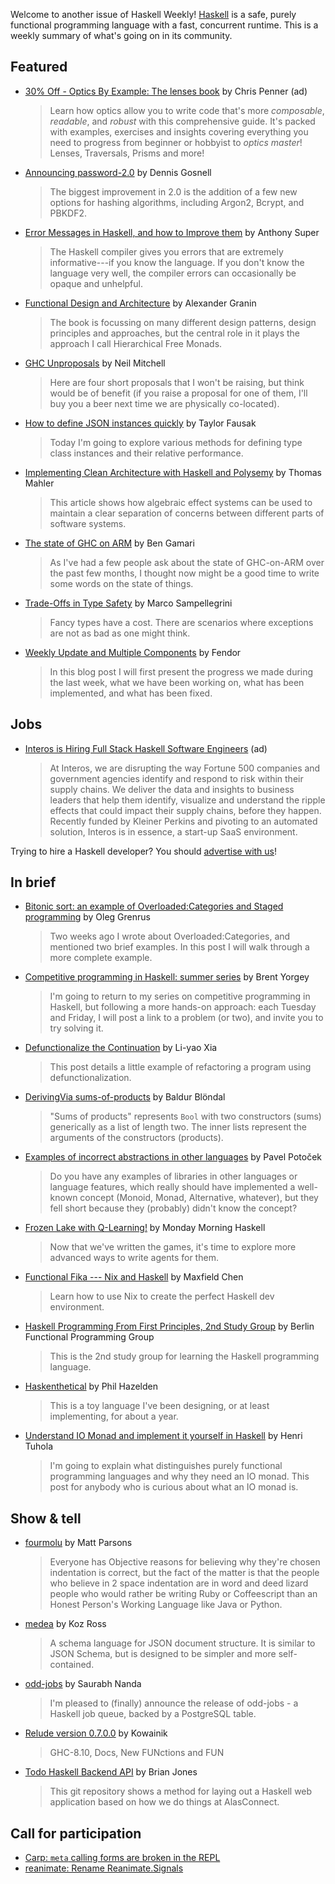 Welcome to another issue of Haskell Weekly!
[Haskell](https://www.haskell.org) is a safe, purely functional programming language with a fast, concurrent runtime.
This is a weekly summary of what's going on in its community.

## Featured

- [30% Off - Optics By Example: The lenses book](https://leanpub.com/optics-by-example/c/haskell-weekly) by Chris Penner (ad)
  > Learn how optics allow you to write code that's more *composable*, *readable*, and *robust* with this comprehensive guide. It's packed with examples, exercises and insights covering everything you need to progress from beginner or hobbyist to *optics master*! Lenses, Traversals, Prisms and more!

- [Announcing password-2.0](https://functor.tokyo/blog/2020-05-18-password-2.0) by Dennis Gosnell
  > The biggest improvement in 2.0 is the addition of a few new options for hashing algorithms, including Argon2, Bcrypt, and PBKDF2.

- [Error Messages in Haskell, and how to Improve them](https://anthony.noided.media/blog/haskell/programming/2020/05/14/haskell-errors.html) by Anthony Super
  > The Haskell compiler gives you errors that are extremely informative---if you know the language. If you don't know the language very well, the compiler errors can occasionally be opaque and unhelpful.

- [Functional Design and Architecture](https://np.reddit.com/r/haskell/comments/gmxfqz/book_functional_design_and_architecture/) by Alexander Granin
  > The book is focussing on many different design patterns, design principles and approaches, but the central role in it plays the approach I call Hierarchical Free Monads.

- [GHC Unproposals](https://neilmitchell.blogspot.com/2020/05/ghc-unproposals.html) by Neil Mitchell
  > Here are four short proposals that I won't be raising, but think would be of benefit (if you raise a proposal for one of them, I'll buy you a beer next time we are physically co-located).

- [How to define JSON instances quickly](https://dev.to/tfausak/how-to-define-json-instances-quickly-5ei7) by Taylor Fausak
  > Today I'm going to explore various methods for defining type class instances and their relative performance.

- [Implementing Clean Architecture with Haskell and Polysemy](https://github.com/thma/PolysemyCleanArchitecture/tree/3a9354a5c31eaf03009e389ce49b318881a2460f#readme) by Thomas Mahler
  > This article shows how algebraic effect systems can be used to maintain a clear separation of concerns between different parts of software systems.

- [The state of GHC on ARM](https://www.haskell.org/ghc/blog/20200515-ghc-on-arm.html) by Ben Gamari
  > As I've had a few people ask about the state of GHC-on-ARM over the past few months, I thought now might be a good time to write some words on the state of things.

- [Trade-Offs in Type Safety](https://alpacaaa.net/type-safety/) by Marco Sampellegrini
  > Fancy types have a cost. There are scenarios where exceptions are not as bad as one might think.

- [Weekly Update and Multiple Components](https://mpickering.github.io/ide/posts/2020-05-15-multiple-components.html) by Fendor
  > In this blog post I will first present the progress we made during the last week, what we have been working on, what has been implemented, and what has been fixed.

## Jobs

- [Interos is Hiring Full Stack Haskell Software Engineers](https://www.interos.ai/vacancies/#haskell-software-engineer) (ad)
  > At Interos, we are disrupting the way Fortune 500 companies and government agencies identify and respond to risk within their supply chains. We deliver the data and insights to business leaders that help them identify, visualize and understand the ripple effects that could impact their supply chains, before they happen. Recently funded by Kleiner Perkins and pivoting to an automated solution, Interos is in essence, a start-up SaaS environment.

Trying to hire a Haskell developer?
You should [advertise with us](https://haskellweekly.news/advertising.html)!

## In brief

- [Bitonic sort: an example of Overloaded:Categories and Staged programming](https://oleg.fi/gists/posts/2020-05-19-bitonic-sort.html) by Oleg Grenrus
  > Two weeks ago I wrote about Overloaded:Categories, and mentioned two brief examples. In this post I will walk through a more complete example.

- [Competitive programming in Haskell: summer series](https://byorgey.wordpress.com/2020/05/16/competitive-programming-in-haskell-summer-series/) by Brent Yorgey
  > I'm going to return to my series on competitive programming in Haskell, but following a more hands-on approach: each Tuesday and Friday, I will post a link to a problem (or two), and invite you to try solving it.

- [Defunctionalize the Continuation](https://www.cis.upenn.edu/~plclub/blog/2020-05-15-Defunctionalize-the-Continuation/) by Li-yao Xia
  > This post details a little example of refactoring a program using defunctionalization.

- [DerivingVia sums-of-products](https://iceland_jack.brick.do/e28e745c-40b8-4b0b-8148-1f1ae0c32d43) by Baldur Blöndal
  > "Sums of products" represents `Bool` with two constructors (sums) generically as a list of length two. The inner lists represent the arguments of the constructors (products).

- [Examples of incorrect abstractions in other languages](https://np.reddit.com/r/haskell/comments/glz389/examples_of_incorrect_abstractions_in_other/) by Pavel Potoček
  > Do you have any examples of libraries in other languages or language features, which really should have implemented a well-known concept (Monoid, Monad, Alternative, whatever), but they fell short because they (probably) didn't know the concept?

- [Frozen Lake with Q-Learning!](https://mmhaskell.com/blog/2020/5/4/frozen-lake-with-q-learning) by Monday Morning Haskell
  > Now that we've written the games, it's time to explore more advanced ways to write agents for them.

- [Functional Fika --- Nix and Haskell](https://maxfieldchen.com/posts/2020-05-16-Functional-Fika-Haskell-Nix-Cabal.html) by Maxfield Chen
  > Learn how to use Nix to create the perfect Haskell dev environment.

- [Haskell Programming From First Principles, 2nd Study Group](https://www.meetup.com/Berlin-Functional-Programming-Group/events/hcrbsrybchblc/) by Berlin Functional Programming Group
  > This is the 2nd study group for learning the Haskell programming language.

- [Haskenthetical](http://reasonableapproximation.net/2020/05/19/haskenthetical.html) by Phil Hazelden
  > This is a toy language I've been designing, or at least implementing, for about a year.

- [Understand IO Monad and implement it yourself in Haskell](https://boxbase.org/entries/2020/may/18/diy-io-monad/) by Henri Tuhola
  > I'm going to explain what distinguishes purely functional programming languages and why they need an IO monad. This post for anybody who is curious about what an IO monad is.

## Show & tell

- [fourmolu](https://np.reddit.com/r/haskell/comments/gkvpdh/ann_fourmolu/) by Matt Parsons
  > Everyone has Objective reasons for believing why they're chosen indentation is correct, but the fact of the matter is that the people who believe in 2 space indentation are in word and deed lizard people who would rather be writing Ruby or Coffeescript than an Honest Person's Working Language like Java or Python.

- [medea](https://hackage.haskell.org/package/medea-1.1.2) by Koz Ross
  > A schema language for JSON document structure. It is similar to JSON Schema, but is designed to be simpler and more self-contained.

- [odd-jobs](https://np.reddit.com/r/haskell/comments/gle7mm/ann_oddjobs_haskell_job_queue_with_an_admin_ui/) by Saurabh Nanda
  > I'm pleased to (finally) announce the release of odd-jobs - a Haskell job queue, backed by a PostgreSQL table.

- [Relude version 0.7.0.0](https://github.com/kowainik/relude/releases/tag/v0.7.0.0) by Kowainik
  > GHC-8.10, Docs, New FUNctions and FUN

- [Todo Haskell Backend API](https://github.com/alasconnect/azure-demo/tree/5d16db775ccf3b753f4ef078bad8e9437b844d76/backend#readme) by Brian Jones
  > This git repository shows a method for laying out a Haskell web application based on how we do things at AlasConnect.

## Call for participation

-   [Carp: `meta` calling forms are broken in the REPL](https://github.com/carp-lang/Carp/issues/818)
-   [reanimate: Rename Reanimate.Signals](https://github.com/Lemmih/reanimate/issues/74)
